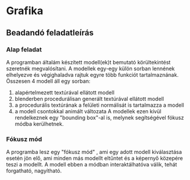 # Grafika
## Beadandó feladatleírás
### Alap feladat
A programban általám készített modell(ek)t bemutató körültekintést szeretnék megvalósítani. A modellek egy-egy külön sorban lennének elhelyezve és végighaladva rajtuk egyre több funkciót tartalmaznának.
Összesen 4 modell áll egy sorban:
1. alapértelmezett textúrával ellátott modell
2. blenderben procedurálisan generált textúrával ellátott modell
3. a procedurális textúrának a felületi normálisát is tartalmazza a modell
4. a modell csontokkal animált változata
A modellek ezen kívül rendelkeznek egy "bounding box"-al is, melynek segítségével fókusz módba kerülhetnek.
### Fókusz mód
A programba lesz egy "fókusz mód" , ami egy adott modell kiválasztása esetén jön elő, ami minden más modellt eltűntet és a képernyő közepére teszi a modellt.
A modell ebben a módban interaktálhatóva válik, tehát forgatható, nagyítható. 
